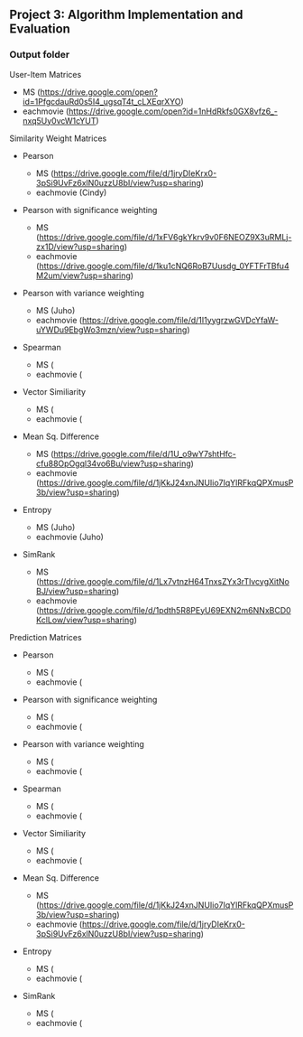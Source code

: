 ## Project 3: Algorithm Implementation and Evaluation
### Output folder

User-Item Matrices

+ MS (https://drive.google.com/open?id=1PfgcdauRd0s5I4_ugsqT4t_cLXEqrXYO)
+ eachmovie (https://drive.google.com/open?id=1nHdRkfs0GX8vfz6_-nxq5Uy0vcW1cYUT)

Similarity Weight Matrices

- Pearson

    + MS (https://drive.google.com/file/d/1jryDIeKrx0-3pSi9UvFz6xlN0uzzU8bI/view?usp=sharing)
    + eachmovie (Cindy)

- Pearson with significance weighting

    + MS (https://drive.google.com/file/d/1xFV6gkYkrv9v0F6NEOZ9X3uRMLj-zx1D/view?usp=sharing)
    + eachmovie (https://drive.google.com/file/d/1ku1cNQ6RoB7Uusdg_0YFTFrTBfu4M2um/view?usp=sharing)

- Pearson with variance weighting

    + MS (Juho)
    + eachmovie (https://drive.google.com/file/d/1I1yygrzwGVDcYfaW-uYWDu9EbgWo3mzn/view?usp=sharing)

- Spearman

    + MS (
    + eachmovie (

- Vector Similiarity

    + MS (
    + eachmovie (

- Mean Sq. Difference

    + MS (https://drive.google.com/file/d/1U_o9wY7shtHfc-cfu88OpOgql34vo6Bu/view?usp=sharing)
    + eachmovie (https://drive.google.com/file/d/1jKkJ24xnJNUIio7IqYlRFkqQPXmusP3b/view?usp=sharing)

- Entropy
    
    + MS (Juho)
    + eachmovie (Juho)

- SimRank

    + MS (https://drive.google.com/file/d/1Lx7vtnzH64TnxsZYx3rTlvcygXitNoBJ/view?usp=sharing)
    + eachmovie (https://drive.google.com/file/d/1pdth5R8PEyU69EXN2m6NNxBCD0KclLow/view?usp=sharing)

Prediction Matrices

- Pearson

    + MS (
    + eachmovie (

- Pearson with significance weighting

    + MS (
    + eachmovie (

- Pearson with variance weighting

    + MS (
    + eachmovie (

- Spearman

    + MS (
    + eachmovie (

- Vector Similiarity

    + MS (
    + eachmovie (

- Mean Sq. Difference

    + MS (https://drive.google.com/file/d/1jKkJ24xnJNUIio7IqYlRFkqQPXmusP3b/view?usp=sharing)
    + eachmovie (https://drive.google.com/file/d/1jryDIeKrx0-3pSi9UvFz6xlN0uzzU8bI/view?usp=sharing)

- Entropy
    
    + MS (
    + eachmovie (

- SimRank

    + MS (
    + eachmovie (
